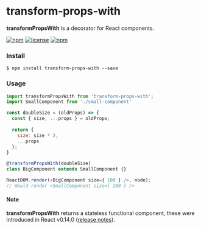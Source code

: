 # transform-props-with

**transformPropsWith** is a decorator for React components.

[![npm](https://img.shields.io/npm/v/transform-props-with.svg)](https://www.npmjs.com/package/transform-props-with)
[![license](https://img.shields.io/npm/l/transform-props-with.svg)]()
[![npm](https://img.shields.io/badge/react-v0.14-brightgreen.svg)](https://facebook.github.io/react/blog/2015/10/07/react-v0.14.html)

### Install

```shell
$ npm install transform-props-with --save
```

### Usage

```js
import transformPropsWith from 'transform-props-with';
import SmallComponent from './small-component'

const doubleSize = (oldProps) => {
  const { size, ...props } = oldProps;
  
  return {
    size: size * 2,
    ...props
  };
}

@transformPropsWith(doubleSize)
class BigComponent extends SmallComponent {}

ReactDOM.render(<BigComponent size={ 100 } />, node);
// Would render <SmallComponent size={ 200 } />
```

#### Note

**transformPropsWith** returns a stateless functional component, these were introduced in
React v0.14.0 ([release notes](https://facebook.github.io/react/blog/2015/10/07/react-v0.14.html)).
